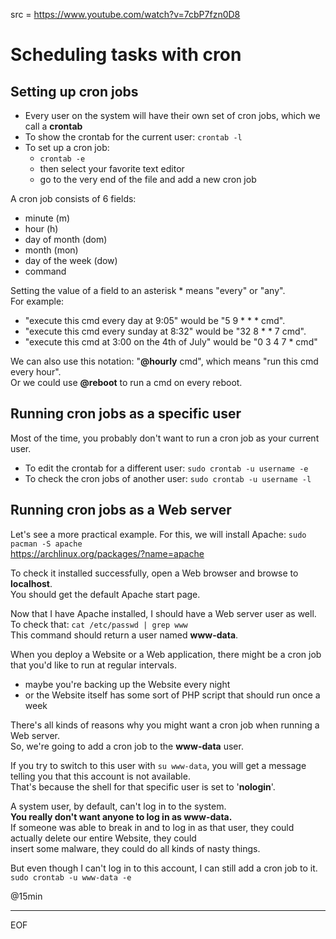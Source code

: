 src = https://www.youtube.com/watch?v=7cbP7fzn0D8

# Scheduling tasks with cron

## Setting up cron jobs

- Every user on the system will have their own set of cron jobs, which we call a **crontab**
- To show the crontab for the current user: `crontab -l`
- To set up a cron job:
  - `crontab -e`
  - then select your favorite text editor
  - go to the very end of the file and add a new cron job

A cron job consists of 6 fields:
- minute (m)
- hour (h)
- day of month (dom)
- month (mon)
- day of the week (dow)
- command

Setting the value of a field to an asterisk * means "every" or "any".  
For example:  
- "execute this cmd every day at 9:05" would be "5 9 * * * cmd".
- "execute this cmd every sunday at 8:32" would be "32 8 * * 7 cmd".
- "execute this cmd at 3:00 on the 4th of July" would be "0 3 4 7 * cmd" 

We can also use this notation: "**@hourly** cmd", which means "run this cmd every hour".  
Or we could use **@reboot** to run a cmd on every reboot.  

## Running cron jobs as a specific user

Most of the time, you probably don't want to run a cron job as your current user.  
- To edit the crontab for a different user: `sudo crontab -u username -e`  
- To check the cron jobs of another user: `sudo crontab -u username -l`

## Running cron jobs as a Web server

Let's see a more practical example. For this, we will install Apache: `sudo pacman -S apache`  
https://archlinux.org/packages/?name=apache  

To check it installed successfully, open a Web browser and browse to **localhost**.  
You should get the default Apache start page.  

Now that I have Apache installed, I should have a Web server user as well.  
To check that: `cat /etc/passwd | grep www`  
This command should return a user named **www-data**.  

When you deploy a Website or a Web application, there might be a cron job that you'd like to run at regular intervals.  
- maybe you're backing up the Website every night
- or the Website itself has some sort of PHP script that should run once a week

There's all kinds of reasons why you might want a cron job when running a Web server.  
So, we're going to add a cron job to the **www-data** user.  

If you try to switch to this user with `su www-data`, you will get a message telling you that this account is not available.  
That's because the shell for that specific user is set to '**nologin**'.  

A system user, by default, can't log in to the system.  
**You really don't want anyone to log in as www-data.**  
If someone was able to break in and to log in as that user, they could actually delete our entire Website, they could  
insert some malware, they could do all kinds of nasty things.  

But even though I can't log in to this account, I can still add a cron job to it.  
`sudo crontab -u www-data -e`  




@15min

---
EOF
